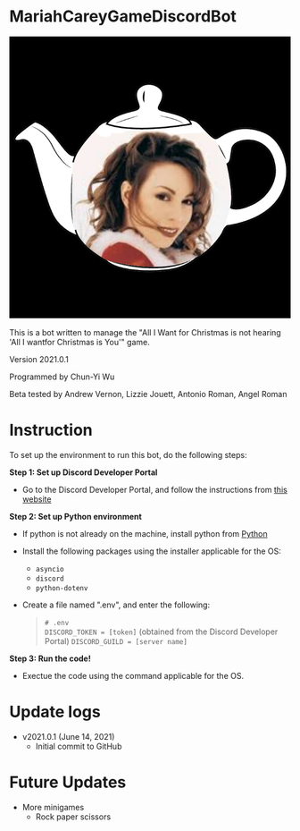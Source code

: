 # MariahCareyGameDiscordBot
![Teabot Logo](/pics/avatar.png)

This is a bot written to manage the "All I Want for Christmas is not hearing
'All I wantfor Christmas is You'" game. 

Version 2021.0.1

Programmed by Chun-Yi Wu

Beta tested by Andrew Vernon, Lizzie Jouett, Antonio Roman, Angel Roman

# Instruction 
To set up the environment to run this bot, do the following steps:

**Step 1: Set up Discord Developer Portal**

- Go to the Discord Developer Portal, and follow the instructions from 
    [this website](https://www.freecodecamp.org/news/create-a-discord-bot-with-python/)


**Step 2: Set up Python environment**
- If python is not already on the machine, install python from 
    [Python](https://www.python.org/downloads/)
    
- Install the following packages using the installer applicable for the OS:

    * `asyncio`
    * `discord`
    * `python-dotenv`
    
- Create a file named ".env", and enter the following:

    >`# .env`       
    >`DISCORD_TOKEN = [token]` (obtained from the Discord Developer Portal)
    >`DISCORD_GUILD = [server name]`


**Step 3: Run the code!**
- Exectue the code using the command applicable for the OS.

# Update logs   
* v2021.0.1 (June 14, 2021)
    * Initial commit to GitHub


# Future Updates
* More minigames
    * Rock paper scissors
    